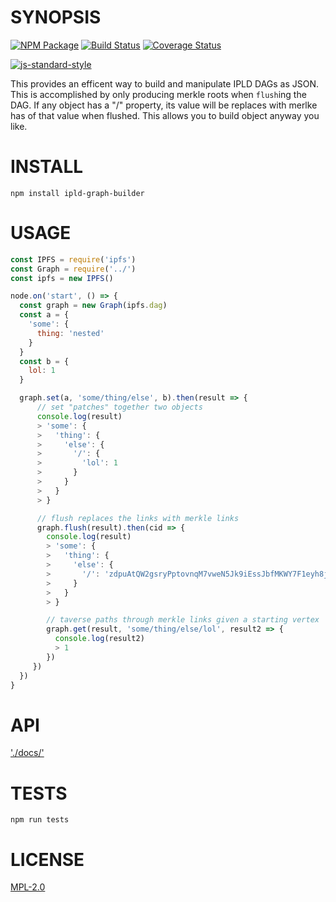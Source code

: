 # SYNOPSIS 
[![NPM Package](https://img.shields.io/npm/v/ipld-graph-builder.svg?style=flat-square)](https://www.npmjs.org/package/ipld-graph-builder)
[![Build Status](https://img.shields.io/travis/ipld/js-ipld-graph-builder.svg?branch=master&style=flat-square)](https://travis-ci.org/ipld/js-ipld-graph-builder)
[![Coverage Status](https://img.shields.io/coveralls/ipld/js-ipld-graph-builder.svg?style=flat-square)](https://coveralls.io/r/ipld/js-ipld-graph-builder)

[![js-standard-style](https://cdn.rawgit.com/feross/standard/master/badge.svg)](https://github.com/feross/standard)  

This provides an efficent way to build and manipulate IPLD DAGs as JSON. This is accomplished by only producing merkle roots when `flush`ing the DAG. If any object has a "/" property, its value will be replaces with merlke has of that value when flushed. This allows you to build object anyway you like. 

# INSTALL
`npm install ipld-graph-builder`

# USAGE

```javascript
const IPFS = require('ipfs')
const Graph = require('../')
const ipfs = new IPFS()

node.on('start', () => {
  const graph = new Graph(ipfs.dag)
  const a = {
    'some': {
      thing: 'nested'
    }
  }
  const b = {
    lol: 1
  }

  graph.set(a, 'some/thing/else', b).then(result => {
      // set "patches" together two objects
      console.log(result)
      > 'some': {
      >   'thing': {
      >     'else': {
      >       '/': {
      >         'lol': 1
      >       }
      >     }
      >   }
      > }

      // flush replaces the links with merkle links
      graph.flush(result).then(cid => {
        console.log(result)
        > 'some': {
        >   'thing': {
        >     'else': {
        >       '/': 'zdpuAtQW2gsryPptovnqM7vweN5Jk9iEssJbfMKWY7F1eyh8j'
        >     }
        >   }
        > }

        // taverse paths through merkle links given a starting vertex
        graph.get(result, 'some/thing/else/lol', result2 => {
          console.log(result2)
          > 1
        })
     })
  })
}


```
# API
['./docs/'](./docs/index.md)

# TESTS
`npm run tests`

# LICENSE
[MPL-2.0](https://tldrlegal.com/license/mozilla-public-license-2.0-(mpl-2))
